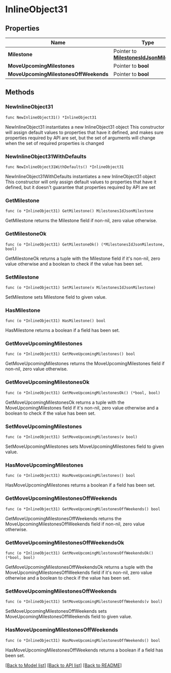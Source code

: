 # InlineObject31

## Properties

Name | Type | Description | Notes
------------ | ------------- | ------------- | -------------
**Milestone** | Pointer to [**MilestonesIdJsonMilestone**](MilestonesIdJsonMilestone.md) |  | [optional] 
**MoveUpcomingMilestones** | Pointer to **bool** |  | [optional] 
**MoveUpcomingMilestonesOffWeekends** | Pointer to **bool** |  | [optional] 

## Methods

### NewInlineObject31

`func NewInlineObject31() *InlineObject31`

NewInlineObject31 instantiates a new InlineObject31 object
This constructor will assign default values to properties that have it defined,
and makes sure properties required by API are set, but the set of arguments
will change when the set of required properties is changed

### NewInlineObject31WithDefaults

`func NewInlineObject31WithDefaults() *InlineObject31`

NewInlineObject31WithDefaults instantiates a new InlineObject31 object
This constructor will only assign default values to properties that have it defined,
but it doesn't guarantee that properties required by API are set

### GetMilestone

`func (o *InlineObject31) GetMilestone() MilestonesIdJsonMilestone`

GetMilestone returns the Milestone field if non-nil, zero value otherwise.

### GetMilestoneOk

`func (o *InlineObject31) GetMilestoneOk() (*MilestonesIdJsonMilestone, bool)`

GetMilestoneOk returns a tuple with the Milestone field if it's non-nil, zero value otherwise
and a boolean to check if the value has been set.

### SetMilestone

`func (o *InlineObject31) SetMilestone(v MilestonesIdJsonMilestone)`

SetMilestone sets Milestone field to given value.

### HasMilestone

`func (o *InlineObject31) HasMilestone() bool`

HasMilestone returns a boolean if a field has been set.

### GetMoveUpcomingMilestones

`func (o *InlineObject31) GetMoveUpcomingMilestones() bool`

GetMoveUpcomingMilestones returns the MoveUpcomingMilestones field if non-nil, zero value otherwise.

### GetMoveUpcomingMilestonesOk

`func (o *InlineObject31) GetMoveUpcomingMilestonesOk() (*bool, bool)`

GetMoveUpcomingMilestonesOk returns a tuple with the MoveUpcomingMilestones field if it's non-nil, zero value otherwise
and a boolean to check if the value has been set.

### SetMoveUpcomingMilestones

`func (o *InlineObject31) SetMoveUpcomingMilestones(v bool)`

SetMoveUpcomingMilestones sets MoveUpcomingMilestones field to given value.

### HasMoveUpcomingMilestones

`func (o *InlineObject31) HasMoveUpcomingMilestones() bool`

HasMoveUpcomingMilestones returns a boolean if a field has been set.

### GetMoveUpcomingMilestonesOffWeekends

`func (o *InlineObject31) GetMoveUpcomingMilestonesOffWeekends() bool`

GetMoveUpcomingMilestonesOffWeekends returns the MoveUpcomingMilestonesOffWeekends field if non-nil, zero value otherwise.

### GetMoveUpcomingMilestonesOffWeekendsOk

`func (o *InlineObject31) GetMoveUpcomingMilestonesOffWeekendsOk() (*bool, bool)`

GetMoveUpcomingMilestonesOffWeekendsOk returns a tuple with the MoveUpcomingMilestonesOffWeekends field if it's non-nil, zero value otherwise
and a boolean to check if the value has been set.

### SetMoveUpcomingMilestonesOffWeekends

`func (o *InlineObject31) SetMoveUpcomingMilestonesOffWeekends(v bool)`

SetMoveUpcomingMilestonesOffWeekends sets MoveUpcomingMilestonesOffWeekends field to given value.

### HasMoveUpcomingMilestonesOffWeekends

`func (o *InlineObject31) HasMoveUpcomingMilestonesOffWeekends() bool`

HasMoveUpcomingMilestonesOffWeekends returns a boolean if a field has been set.


[[Back to Model list]](../README.md#documentation-for-models) [[Back to API list]](../README.md#documentation-for-api-endpoints) [[Back to README]](../README.md)


